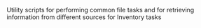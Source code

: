 Utility scripts for performing common file tasks and for retrieving information from different sources for Inventory tasks
